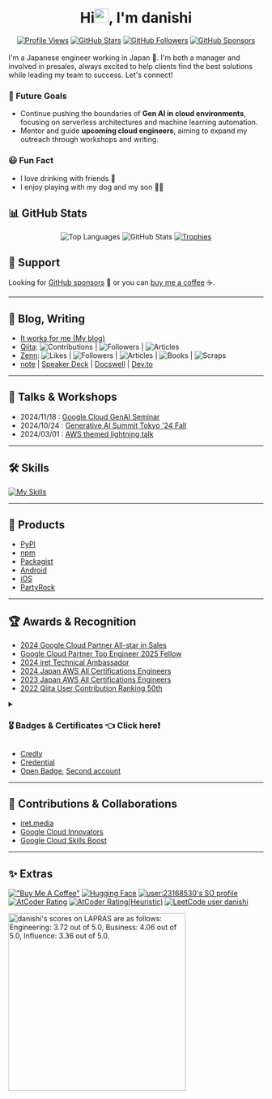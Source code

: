 <h1 align="center">Hi<img src="https://media.giphy.com/media/hvRJCLFzcasrR4ia7z/giphy.gif" width="28">, I'm danishi</h1>

<div align="center">
  <a href="https://github.com/danishi"><img src="https://komarev.com/ghpvc/?username=danishi&color=green" alt="Profile Views"/></a>
  <a href="https://github.com/danishi?tab=repositories&q=&type=&language=&sort=stargazers"><img src="https://img.shields.io/github/stars/danishi?label=Star&style=social" alt="GitHub Stars"/></a>
  <a href="https://github.com/danishi?tab=followers"><img src="https://img.shields.io/github/followers/danishi?label=Follow&style=social" alt="GitHub Followers"/></a>
  <a href="https://github.com/sponsors/danishi"><img src="https://img.shields.io/github/sponsors/danishi?label=Sponsor&style=social" alt="GitHub Sponsors"/></a>
</div>
<br>
I'm a Japanese engineer working in Japan 🗾.  
I'm both a manager and involved in presales, always excited to help clients find the best solutions while leading my team to success.  
Let's connect!

### 🌟 Future Goals
- Continue pushing the boundaries of **Gen AI in cloud environments**, focusing on serverless architectures and machine learning automation.
- Mentor and guide **upcoming cloud engineers**, aiming to expand my outreach through workshops and writing.

### 😃 Fun Fact
- I love drinking with friends 🍻
- I enjoy playing with my dog and my son 🐶🧒

## 📊 GitHub Stats
<div align="center">
  <img src="https://github-readme-stats.vercel.app/api/top-langs/?username=danishi&hide=html" alt="Top Languages"/>
  <img src="https://github-readme-stats.vercel.app/api?username=danishi&show_icons=true&count_private=true&line_height=40" alt="GitHub Stats"/>
  <a href="https://github.com/ryo-ma/github-profile-trophy">
    <img src="https://github-profile-trophy.vercel.app/?username=danishi" alt="Trophies"/>
  </a>
</div>

## 💖 Support
Looking for [GitHub sponsors](https://github.com/sponsors/danishi) 💖 or you can [buy me a coffee](https://www.buymeacoffee.com/danishi) ☕.

---

## 📝 Blog, Writing
- [It works for me (My blog)](https://www.blog.danishi.net/)
- [Qiita](https://qiita.com/danishi): ![Contributions](https://badgen.org/img/qiita/danishi/contributions?style=plastic) | ![Followers](https://badgen.org/img/qiita/danishi/followers?style=plastic) | ![Articles](https://badgen.org/img/qiita/danishi/articles?style=plastic)
- [Zenn](https://zenn.dev/danishi): ![Likes](https://badgen.org/img/zenn/danishi/likes?style=plastic) | ![Followers](https://badgen.org/img/zenn/danishi/followers?style=plastic) | ![Articles](https://badgen.org/img/zenn/danishi/articles?style=plastic) | ![Books](https://badgen.org/img/zenn/danishi/books?style=plastic) | ![Scraps](https://badgen.org/img/zenn/danishi/scraps?style=plastic)
- [note](https://note.com/_danishi) | [Speaker Deck](https://speakerdeck.com/danishi) | [Docswell](https://www.docswell.com/user/danishi) | [Dev.to](https://dev.to/danishi)

---

## 🎤 Talks & Workshops
- 2024/11/18 : [Google Cloud GenAI Seminar](https://www.youtube.com/watch?v=dtlONkFrI5Y)
- 2024/10/24 : [Generative AI Summit Tokyo '24 Fall](https://www.youtube.com/watch?v=6YY87UwWkt8)
- 2024/03/01 : [AWS themed lightning talk](https://www.youtube.com/watch?v=EVdUQx4jCkE)

---

## 🛠 Skills
[![My Skills](https://skillicons.dev/icons?i=aws,bash,bootstrap,c,css,docker,dynamodb,eclipse,fastapi,firebase,flask,gcp,git,github,githubactions,gmail,html,java,js,jquery,laravel,linux,md,mysql,nodejs,nuxtjs,php,postman,py,raspberrypi,sass,sqlite,ubuntu,vim,vscode,vue,vuetify,windows,wordpress)](https://skillicons.dev)

---

## 🎁 Products
* [PyPI](https://pypi.org/user/danishi/)
* [npm](https://www.npmjs.com/~danishi)
* [Packagist](https://packagist.org/users/danishi/packages/)
* [Android](https://play.google.com/store/apps/developer?id=danishi)
* [iOS](https://apps.apple.com/jp/developer/shunji-nishida/id1533570092)
* [PartyRock](https://partyrock.aws/u/danishi3)

---

## 🏆 Awards & Recognition
* [2024 Google Cloud Partner All-star in Sales](https://cloudpack.jp/info/20241122.html)
* [Google Cloud Partner Top Engineer 2025 Fellow](https://cloud.google.com/blog/ja/topics/partners/partner-top-engineer-2025-award-winners/)
* [2024 iret Technical Ambassador](https://cloudpack.jp/info/20240530.html)
* [2024 Japan AWS All Certifications Engineers](https://aws.amazon.com/jp/blogs/psa/2024-japan-aws-all-certifications-engineers/)
* [2023 Japan AWS All Certifications Engineers](https://aws.amazon.com/jp/blogs/psa/2023-japan-aws-all-certifications-engineers/)
* [2022 Qiita User Contribution Ranking 50th](https://qiita.com/Qiita/items/75a34af032d898a86679)

<details>
<summary><h3>🎖 Badges & Certificates 👈 Click here❗</h3></summary>
  
[<img height="110" width="110" src="https://images.credly.com/size/110x110/images/00634f82-b07f-4bbd-a6bb-53de397fc3a6/image.png" alt="AWS Certified Cloud Practitioner"/>](https://www.credly.com/badges/4414b441-fc3e-4f1c-a02d-5c9e9811a433/public_url)
[<img height="110" width="110" src="https://images.credly.com/size/110x110/images/4d4693bb-530e-4bca-9327-de07f3aa2348/image.png" alt="AWS Certified AI Practitioner"/>](https://www.credly.com/badges/7fe9e2be-38ef-4dfc-abb3-752684049314/public_url)
[<img height="110" width="110" src="https://images.credly.com/size/110x110/images/834f2c8d-2d2c-4ce7-9580-02a351c31626/image.png" alt="AWS Certified AI Practitioner Early Adopter
"/>](https://www.credly.com/badges/cb784249-be7b-48d3-8c78-baae72d669b9/public_url)
[<img height="110" width="110" src="https://images.credly.com/size/110x110/images/0e284c3f-5164-4b21-8660-0d84737941bc/image.png" alt="AWS Certified Solutions Architect – Associate"/>](https://www.credly.com/badges/e6a26627-e6d5-403a-baff-e68948f92325/public_url)
[<img height="110" width="110" src="https://images.credly.com/size/110x110/images/b9feab85-1a43-4f6c-99a5-631b88d5461b/image.png" alt="AWS Certified Developer – Associate"/>](https://www.credly.com/badges/9e4185d5-5a08-4276-81d4-8c6b0f4015ab/public_url)
[<img height="110" width="110" src="https://images.credly.com/size/110x110/images/f0d3fbb9-bfa7-4017-9989-7bde8eaf42b1/image.png" alt="AWS Certified SysOps Administrator – Associate"/>](https://www.credly.com/badges/76c2735b-2a7e-48d7-a56d-30b61b62d452/public_url)
[<img height="110" width="110" src="https://images.credly.com/size/110x110/images/e5c85d7f-4e50-431e-b5af-fa9d9b0596e7/image.png" alt="AWS Certified Data Engineer – Associate"/>](https://www.credly.com/badges/4e40bb81-b0ee-459e-94ca-1ba0aa6afcc9/public_url)
[<img height="110" width="110" src="https://images.credly.com/size/110x110/images/1a634b4e-3d6b-4a74-b118-c0dcb429e8d2/image.png" alt="AWS Certified Machine Learning Engineer – Associate"/>](https://www.credly.com/badges/a41d27e4-1220-4d93-a66a-1029949e792a/public_url)
[<img height="110" width="110" src="https://images.credly.com/size/110x110/images/e92b66a6-d4b5-4e86-92f9-a80846fb81e2/image.png" alt="AWS Certified Machine Learning Engineer - Associate Early Adopter"/>](https://www.credly.com/badges/8b50cab1-21f7-43e3-b4bf-c4da3c7b6dca/public_url)
[<img height="110" width="110" src="https://images.credly.com/size/110x110/images/2d84e428-9078-49b6-a804-13c15383d0de/image.png" alt="AWS Certified Solutions Architect – Professional"/>](https://www.credly.com/badges/a836e6f7-87d5-426d-b963-f70fd05b99d4/public_url)
[<img height="110" width="110" src="https://images.credly.com/size/110x110/images/bd31ef42-d460-493e-8503-39592aaf0458/image.png" alt="AWS Certified DevOps Engineer – Professional"/>](https://www.credly.com/badges/1ad6a0fc-1849-4ffb-818e-d8b9c78f41e0/public_url)
[<img height="110" width="110" src="https://images.credly.com/size/110x110/images/778bde6c-ad1c-4312-ac33-2fa40d50a147/image.png" alt="AWS Certified Machine Learning"/>](https://www.credly.com/badges/3d01955a-975c-491e-9b20-7625f176ce5f/public_url)
[<img height="110" width="110" src="https://images.credly.com/size/110x110/images/53acdae5-d69f-4dda-b650-d02ed7a50dd7/image.png" alt="AWS Certified Security – Specialty"/>](https://www.credly.com/badges/8ceb1b83-95df-4910-95d9-cd9e93c6e479/public_url)
[<img height="110" width="110" src="https://images.credly.com/size/110x110/images/4d08274f-64c1-495e-986b-3143f51b1371/image.png" alt="AWS Certified Advanced Networking – Specialty"/>](https://www.credly.com/badges/43ad31dc-9761-4f2d-8f37-0db794327d64/public_url)
[<img height="110" width="110" src="https://images.credly.com/size/110x110/images/885d38e4-55c0-4c35-b4ed-694e2b26be6c/image.png" alt="AWS Certified Database – Specialty"/>](https://www.credly.com/badges/32b52cee-a3fc-4f9d-b52e-60233c4b8c76/public_url)
[<img height="110" width="110" src="https://images.credly.com/size/110x110/images/57bb7f6a-441f-4356-a2f1-7693227a475e/image.png" alt="AWS Certified SAP on AWS – Specialty"/>](https://www.credly.com/badges/283556e7-2e31-415e-a03b-059042bab3b9/public_url)
[<img height="110" width="110" src="https://images.credly.com/size/110x110/images/6430efe4-0ac0-4df6-8f1b-9559d8fcdf27/image.png" alt="AWS Certified Data Analytics – Specialty"/>](https://www.credly.com/badges/81a620bb-a8c3-4ffe-b58a-30b7dec96dad/public_url)
[<img height="110" width="110" src="https://images.credly.com/size/110x110/images/dd75723c-9629-4511-8c19-154244c5423a/image.png" alt="AWS Certified Alexa Skill Builder – Specialty"/>](https://www.credly.com/badges/3ecafdd9-6247-465e-9107-d7be32637e1f/public_url)

[<img height="110" width="110" src="https://images.credly.com/size/110x110/images/300d4058-0dbd-47b1-96ad-63ff89e41d2b/image.png" alt="Cloud Digital Leader"/>](https://www.credly.com/badges/e7d3b41a-5f8a-44df-bf3e-74cde10ceaf0/public_url)
[<img height="110" width="110" src="https://images.credly.com/size/110x110/images/f6c4798e-59c9-4e94-8383-58a9041e8a7f/image.png" alt="Associate Cloud Engineer"/>](https://www.credly.com/badges/c2288c96-f26f-4179-8ef0-f50e0ee9e7f9/public_url)
[<img height="110" width="110" src="https://images.credly.com/size/110x110/images/d96faaa1-8c14-4d2d-8927-46f33ccf4523/image.png" alt="Professional Cloud Architect"/>](https://www.credly.com/badges/e0500e94-faee-4bfe-a744-ec0f4455bec3/public_url)
[<img height="110" width="110" src="https://images.credly.com/size/110x110/images/10227907-54b6-466f-a52c-1a26948f0aaf/image.png" alt="Professional Cloud Developer"/>](https://www.credly.com/badges/fb52ac65-75e1-49c9-8a0b-d34495a34527/public_url)
[<img height="110" width="110" src="https://images.credly.com/size/110x110/images/9baf2afb-e107-4acc-b886-5d8112581e73/image.png" alt="Professional Cloud DevOps Engineer"/>](https://www.credly.com/badges/99d03267-9d86-45c2-a02c-bed9153e2c9c/public_url)
[<img height="110" width="110" src="https://images.credly.com/size/110x110/images/275e69a5-33a8-4d9c-bad4-2bdc0dfb7d40/image.png" alt="Professional Cloud Database Engineer"/>](https://www.credly.com/badges/f3e4b501-32dd-455f-bb90-2e719893db57/public_url)
[<img height="110" width="110" src="https://images.credly.com/size/110x110/images/7bb9dc2d-53b4-412c-8bc7-8ea90556710d/image.png" alt="Professional Cloud Security Engineer"/>](https://www.credly.com/badges/c15fbc2d-9fd4-46f8-9d19-658e742f19f1/public_url)
[<img height="110" width="110" src="https://images.credly.com/size/110x110/images/d7d0d0f5-ea0b-4b3f-a76f-93934726573d/image.png" alt="Professional Data Engineer"/>](https://www.credly.com/badges/bb89744b-8097-4cc9-8805-a9b121559053/public_url)
[<img height="110" width="110" src="https://images.credly.com/size/110x110/images/05e71e7e-92a1-4821-8530-4176b2e3c4b4/image.png" alt="Professional Machine Learning Engineer"/>](https://www.credly.com/badges/9bb26cfa-2b11-4fa7-9182-cc103f20ae0b/public_url)
[<img height="110" width="110" src="https://images.credly.com/size/110x110/images/08a802bf-f2fa-44fb-8110-92acf6195738/image.png" alt="Professional Cloud Network Engineer"/>](https://www.credly.com/badges/e89672b5-4380-40bd-9366-57b9d800b99c/public_url)
[<img height="110" width="110" src="https://images.credly.com/size/110x110/images/8848cf4b-31e8-4bf8-b76f-f831f4db433b/image.png" alt="Professional Google Workspace Administrator"/>](https://www.credly.com/badges/a7bf85ea-fb18-4f85-8eed-680b4a00c2f0/public_url)

[<img height="110" width="110" src="https://images.credly.com/size/110x110/images/ce8187a0-700e-4757-9d4e-dcb3f2f88f56/Japan_Silver_Java_SE_7_Programmer_Badge__3_.png" alt="Oracle Certified Java Programmer, Silver SE 7"/>](https://www.credly.com/badges/23481bf4-c869-4013-a66c-ccdf2a322457/public_url)
[<img height="110" width="110" src="https://images.credly.com/images/b5f4764e-10b5-452d-becd-900a59c0986b/Japan_Gold_Java_SE_7_Programmer_Badge__1_.png" alt="Oracle Certified Java Programmer, Gold SE 7"/>](https://www.credly.com/badges/d2294941-0851-45c1-bb5e-7e926ab28434/public_url)
[<img height="110" width="110" src="https://images.credly.com/images/26b2b8e1-fd0e-4437-942a-5230687425e8/Japan_Master_Bronze_Oracle_Database_12c_Badge__1_.png" alt="ORACLE MASTER Bronze Oracle Database 12c"/>](https://www.credly.com/badges/51f318fe-f00a-41d4-91e7-39cb89f4e525/public_url)
[<img height="110" width="110" src="https://images.credly.com/images/92367361-e44a-43e1-9743-2ca7d68c690d/Japan_Master_Silver_Oracle_DB_12c_Badge__1_.png" alt="ORACLE MASTER Silver Oracle Database 12c"/>](https://www.credly.com/badges/03be280d-3f57-4866-a848-2d05a061d6fe/public_url)

[<img height="110" width="110" src="https://github.com/danishi/danishi/assets/13270461/3cef40c5-8a1d-44c7-98ef-c33096b02a6d" alt="JDLA Generative AI TEST 2024 #1"/>](https://www.openbadge-global.com/ns/portal/openbadge/public/assertions/detail/OFBDZUI3d3NlY3JtTmZ0ZDAxTDN5Zz09)
[<img height="110" width="110" src="https://github.com/danishi/danishi/assets/13270461/9426f11b-054a-4047-bbd1-4c2aaf137bd2" alt="JDLA Generative AI TEST 2023 #1"/>](https://www.openbadge-global.com/api/v1.0/openBadge/v2/Wallet/Public/GetAssertionShare/VHNLcEwrVGJwRWg4R2YxZFZiUkU2UT09)
[<img height="110" width="110" src="https://github.com/danishi/danishi/assets/13270461/4162276c-2a59-466a-9172-e23c6dcecae1" alt="JDLA Deep Learning for GENERAL 2021 #1"/>](https://www.openbadge-global.com/api/v1.0/openBadge/v2/Wallet/Public/GetAssertionShare/dllYNUJSVHp4aHgxRnpMV2ljM1MzUT09)
[<img height="110" width="110" src="https://github.com/danishi/danishi/assets/13270461/b831f309-ca36-441f-97e1-87bbff37d277" alt="VBAエキスパート Standard Crown"/>](https://www.openbadge-global.com/api/v1.0/openBadge/v2/Wallet/Public/GetAssertionShare/R3MreS9seHFiK2cyaGpWZHNGWUFRUT09)

[<img height="120" width="110" src="https://github.com/user-attachments/assets/feb8e08e-0c84-42fc-b9db-073d2835cbd4" alt="2024 iret Technical Ambassador"/>](https://cloudpack.jp/info/20240530.html)

</details>

* [Credly](https://www.credly.com/users/shunji-nishida.edaa312b/badges?sort=-state_updated_at&page=1)
* [Credential](https://www.credential.net/profile/shunjinishida518395/wallet)
* [Open Badge](https://www.openbadge-global.com/ns/portal/openbadge/public/assertions/user/TS83WnQzbzRpZXVsUzlnM1ZxNUFMQT09), [Second account](https://www.openbadge-global.com/ns/portal/openbadge/public/assertions/user/WktCZUNiY0xrSXY2NWRTWmxuZ2FZdz09)

---

## 🤝 Contributions & Collaborations
- [iret.media](https://iret.media/author/nishida)
- [Google Cloud Innovators](https://g.dev/danishi)
- [Google Cloud Skills Boost](https://partner.cloudskillsboost.google/public_profiles/f4473802-cc01-4b05-a7f1-28d8c02aa83b)

---

## ✨ Extras
[!["Buy Me A Coffee"](https://www.buymeacoffee.com/assets/img/custom_images/orange_img.png)](https://www.buymeacoffee.com/danishi)
[![Hugging Face](https://img.shields.io/badge/%F0%9F%A4%97%20Hugging%20Face-danishi-yellow)](https://huggingface.co/danishi411)
[![user:23168530's SO profile](https://stackoverflow-readme-profile.johannchopin.fr/profile-small/23168530?theme=default)](https://stackoverflow.com/users/23168530/danishi)
[![AtCoder Rating](https://badgen.org/img/atcoder/danishi/rating/algorithm?style=plastic)](https://atcoder.jp/users/danishi?contestType=algo)
[![AtCoder Rating(Heuristic)](https://badgen.org/img/atcoder/danishi/rating/heuristic?style=plastic)](https://atcoder.jp/users/danishi?contestType=heuristic)
[![LeetCode user danishi](https://img.shields.io/badge/dynamic/json?style=for-the-badge&labelColor=black&color=%23ffa116&label=Solved&query=solvedOverTotal&url=https%3A%2F%2Fleetcode-badge.vercel.app%2Fapi%2Fusers%2Fdanishi&logo=leetcode&logoColor=yellow)](https://leetcode.com/danishi/)
<!--START_SECTION:lapras-card-->
<p ><a href="https://lapras.com/public/danishi" target="_blank" rel="noopener noreferrer"><img alt="danishi's scores on LAPRAS are as follows: Engineering: 3.72 out of 5.0, Business: 4.06 out of 5.0, Influence: 3.36 out of 5.0." src="https://lapras-card-generator.vercel.app/api/svg?e=3.72&b=4.06&i=3.36&b1=%23020e27&b2=%230e5593&i1=%2303102f&i2=%231688bf&l=en" width="350" ></a></p>
<!--END_SECTION:lapras-card-->
